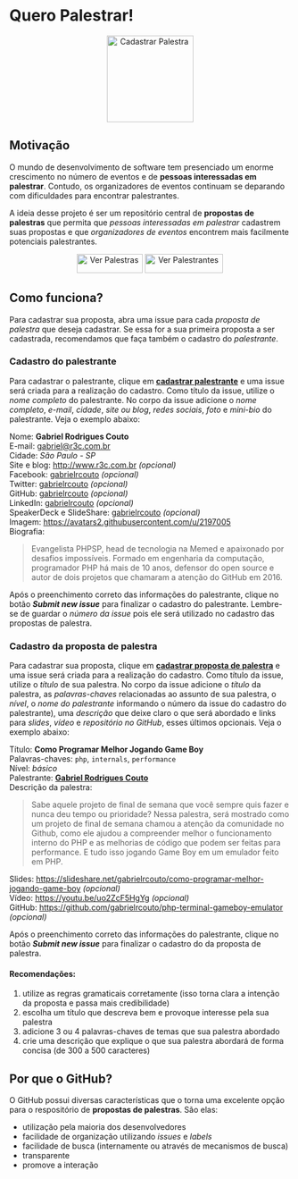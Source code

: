 # Quero Palestrar!

<p align="center">
  <a href="https://github.com/PHPSP/quero-palestrar/issues/new"><img src="https://user-images.githubusercontent.com/753958/30899543-a66b849c-a336-11e7-9d78-c46852086841.png" alt="Cadastrar Palestra" width="155" /></a>
</p>

## Motivação

O mundo de desenvolvimento de software tem presenciado um enorme crescimento no número de eventos e de **pessoas interessadas em palestrar**. Contudo, os organizadores de eventos continuam se deparando com dificuldades para encontrar palestrantes.

A ideia desse projeto é ser um repositório central de **propostas de palestras** que permita que *pessoas interessadas em palestrar* cadastrem suas propostas e que *organizadores de eventos* encontrem mais facilmente potenciais palestrantes.

<p align="center">
    <a href="https://github.com/PHPSP/quero-palestrar/issues?q=is%3Aissue+is%3Aopen+label%3APalestra">
        <img src="https://user-images.githubusercontent.com/753958/31208197-65eadf70-a959-11e7-9d63-05ab407bf0f4.png" alt="Ver Palestras" width="118" height="34" /></a>
    <a href="https://github.com/PHPSP/quero-palestrar/issues?q=is%3Aissue+is%3Aopen+label%3APalestrante">
        <img src="https://user-images.githubusercontent.com/753958/31208199-6a072334-a959-11e7-9979-8722a5df10b4.png" alt="Ver Palestrantes" width="140" height="34" /></a>
</p>

## Como funciona?

Para cadastrar sua proposta, abra uma issue para cada *proposta de palestra* que deseja cadastrar. Se essa for a sua primeira proposta a ser cadastrada, recomendamos que faça também o cadastro do *palestrante*.

### Cadastro do palestrante

Para cadastrar o palestrante, clique em [**cadastrar palestrante**](https://github.com/PHPSP/quero-palestrar/issues/new?template=speaker_template.md) e uma issue será criada para a realização do cadastro.
Como título da issue, utilize o *nome completo* do palestrante. No corpo da issue adicione o *nome completo*, *e-mail*, *cidade*, *site ou blog*, *redes sociais*, *foto* e *mini-bio* do palestrante. Veja o exemplo abaixo:

Nome: **Gabriel Rodrigues Couto**  
E-mail: gabriel@r3c.com.br  
Cidade: *São Paulo - SP*  
Site e blog: http://www.r3c.com.br *(opcional)*  
Facebook: [gabrielrcouto](https://www.facebook.com/gabrielrcouto) *(opcional)*  
Twitter: [gabrielrcouto](https://twitter.com/gabrielrcouto) *(opcional)*  
GitHub: [gabrielrcouto](https://github.com/gabrielrcouto) *(opcional)*  
LinkedIn: [gabrielrcouto](https://www.linkedin.com/in/gabrielrcouto) *(opcional)*  
SpeakerDeck e SlideShare: [gabrielrcouto](https://www.slideshare.net/gabrielrcouto) *(opcional)*  
Imagem: https://avatars2.githubusercontent.com/u/2197005  
Biografia:

>  Evangelista PHPSP, head de tecnologia na Memed e apaixonado por desafios impossíveis. Formado em engenharia da computação, programador PHP há mais de 10 anos, defensor do open source e autor de dois projetos que chamaram a atenção do GitHub em 2016.

Após o preenchimento correto das informações do palestrante, clique no botão ***Submit new issue*** para finalizar o cadastro do palestrante. Lembre-se de guardar o *número da issue* pois ele será utilizado no cadastro das propostas de palestra.

### Cadastro da proposta de palestra

Para cadastrar sua proposta, clique em [**cadastrar proposta de palestra**](https://github.com/PHPSP/quero-palestrar/issues/new) e uma issue será criada para a realização do cadastro.
Como título da issue, utilize o *título* de sua palestra. No corpo da issue adicione o *título* da palestra, as *palavras-chaves* relacionadas ao assunto de sua palestra, o *nível*, o *nome do palestrante* informando o número da issue do cadastro do palestrante), uma *descrição* que deixe claro o que será abordado e links para *slides*, *vídeo* e *repositório no GitHub*, esses últimos opcionais. Veja o exemplo abaixo:

Título: **Como Programar Melhor Jogando Game Boy**  
Palavras-chaves: `php`, `internals`, `performance`  
Nível: *básico*  
Palestrante: [**Gabriel Rodrigues Couto**](1)  
Descrição da palestra:  
> Sabe aquele projeto de final de semana que você sempre quis fazer e nunca deu tempo ou prioridade? Nessa palestra, será mostrado como um projeto de final de semana chamou a atenção da comunidade no Github, como ele ajudou a compreender melhor o funcionamento interno do PHP e as melhorias de código que podem ser feitas para performance. E tudo isso jogando Game Boy em um emulador feito em PHP.

Slides: https://slideshare.net/gabrielrcouto/como-programar-melhor-jogando-game-boy *(opcional)*  
Vídeo: https://youtu.be/uo2ZcF5HgYg *(opcional)*  
GitHub: https://github.com/gabrielrcouto/php-terminal-gameboy-emulator *(opcional)*  

Após o preenchimento correto das informações do palestrante, clique no botão ***Submit new issue*** para finalizar o cadastro do da proposta de palestra.

#### Recomendações:

1. utilize as regras gramaticais corretamente (isso torna clara a intenção da proposta e passa mais credibilidade)
2. escolha um título que descreva bem e provoque interesse pela sua palestra
3. adicione 3 ou 4 palavras-chaves de temas que sua palestra abordado
4. crie uma descrição que explique o que sua palestra abordará de forma concisa (de 300 a 500 caracteres)

## Por que o GitHub?

O GitHub possui diversas características que o torna uma excelente opção para o respositório de **propostas de palestras**. São elas:

* utilização pela maioria dos desenvolvedores
* facilidade de organização utilizando *issues* e *labels*
* facilidade de busca (internamente ou através de mecanismos de busca)
* transparente
* promove a interação
